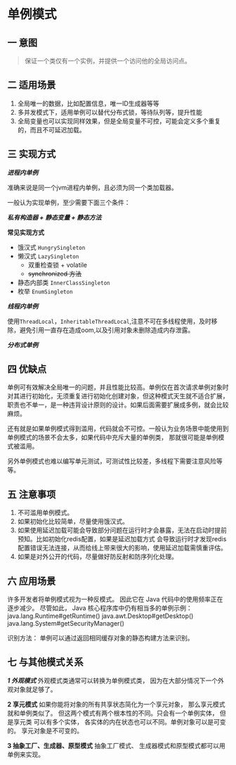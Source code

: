 # 单例模式

## 一 意图

>保证一个类仅有一个实例，并提供一个访问他的全局访问点。

## 二 适用场景

1. 全局唯一的数据，比如配置信息，唯一ID生成器等等
2. 多并发模式下，适用单例可以替代分布式锁，等待队列等，提升性能
3. 全局变量也可以实现同样效果，但是全局变量不可控，可能会定义多个重复的，而且不可延迟加载。


## 三 实现方式

***进程内单例***

准确来说是同一个jvm进程内单例，且必须为同一个类加载器。

一般认为实现单例，至少需要下面三个条件：

***私有构造器 + 静态变量 + 静态方法***

**常见实现方式**
* 饿汉式  `HungrySingleton`
* 懒汉式 `LazySingleton`
  * 双重检查锁 + volatile
  * ~~synchronized 方法~~
* 静态内部类 `InnerClassSingleton`
* 枚举 `EnumSingleton`

***线程内单例***

使用`ThreadLocal`，`InheritableThreadLocal`,注意不可在多线程使用，及时移除，避免引用一直存在造成oom,以及引用对象未删除造成内存泄露。

***分布式单例***

## 四 优缺点
单例可有效解决全局唯一的问题，并且性能比较高。单例仅在首次请求单例对象时对其进行初始化，无须重复进行初始化创建对象，但这种模式天生就不适合扩展，
职责也不单一，是一种违背设计原则的设计。如果后面需要扩展成多例，就会比较麻烦。

还有就是如果单例模式得到滥用，代码就会不可控。一般认为业务场景中能使用到单例模式的场景不会太多，如果代码中充斥大量的单例类，
那就很可能是单例模式被滥用。

另外单例模式也难以编写单元测试，可测试性比较差，多线程下需要注意风险等等。


## 五 注意事项

1. 不可滥用单例模式。
2. 如果初始化比较简单，尽量使用饿汉式。
3. 如果使用延迟加载可能会导致部分问题在运行时才会暴露，无法在启动时提前预知。比如初始化redis配置，如果是延迟加载方式
   会导致运行时才发现redis配置错误无法连接，从而给线上带来很大的影响，使用延迟加载需慎重评估。
4. 如果是对外公开的代码，尽量做好防反射和防序列化处理。

## 六 应用场景

许多开发者将单例模式视为一种反模式。 因此它在 Java 代码中的使用频率正在逐步减少。
尽管如此， Java 核心程序库中仍有相当多的单例示例：
java.lang.Runtime#getRuntime()
java.awt.Desktop#getDesktop()
java.lang.System#getSecurityManager()

识别方法： 单例可以通过返回相同缓存对象的静态构建方法来识别。

## 七 与其他模式关系

***1 外观模式***
外观模式类通常可以转换为单例模式类， 因为在大部分情况下一个外观对象就足够了。

**2 享元模式**
如果你能将对象的所有共享状态简化为一个享元对象， 那么享元模式就和单例类似了。 但这两个模式有两个根本性的不同。只会有一个单例实体， 但是享元类
可以有多个实体， 各实体的内在状态也可以不同。单例对象可以是可变的。 享元对象是不可变的。

**3 抽象工厂、生成器、原型模式**
抽象工厂模式、 生成器模式和原型模式都可以用单例来实现。